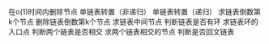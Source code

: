 在o(1)时间内删除节点
单链表转置（非递归）
单链表转置（递归）
求链表倒数第k个节点
删除链表倒数第k个节点
求链表中间节点
判断链表是否有环
求链表环的入口点
判断两个链表是否相交
求两个链表相交的节点
判断是否回文链表